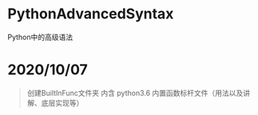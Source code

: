
# PythonAdvancedSyntax
Python中的高级语法

# 2020/10/07 

> 创建BuiltInFunc文件夹 内含 python3.6 内置函数标杆文件（用法以及讲解、底层实现等）
